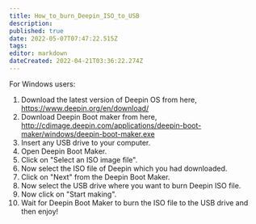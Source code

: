```yaml
---
title: How_to_burn_Deepin_ISO_to_USB
description: 
published: true
date: 2022-05-07T07:47:22.515Z
tags: 
editor: markdown
dateCreated: 2022-04-21T03:36:22.274Z
---
```


For Windows users:

1. Download the latest version of Deepin OS from here, <https://www.deepin.org/en/download/>
2. Download Deepin Boot maker from here, <http://cdimage.deepin.com/applications/deepin-boot-maker/windows/deepin-boot-maker.exe>
3. Insert any USB drive to your computer.
4. Open Deepin Boot Maker.
5. Click on "Select an ISO image file".
6. Now select the ISO file of Deepin which you had downloaded.
7. Click on "Next" from the Deepin Boot Maker.
8. Now select the USB drive where you want to burn Deepin ISO file.
9. Now click on "Start making".
10. Wait for Deepin Boot Maker to burn the ISO file to the USB drive and then enjoy!
